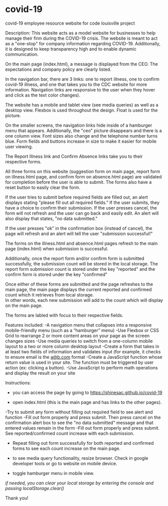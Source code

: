 # covid-19
covid-19 employee resource website for code louisville project


Description: 
This website acts as a model website for businesses to help manage their firm during the COVID-19 crisis. The website is meant to act as a "one-stop" for 
company information regarding COVID-19.  Additionally, it is designed to keep transparency high and to enable dynamic communication.

On the main page (index.html), a message is displayed from the CEO.  The expectations and company policy are clearly listed.

In the navigation bar, there are 3 links: one to report illness, one to confirm covid-19 illness, and one that takes you to the CDC website for more information. 
Navigation links are responsive to the user when they hover and click as the text color changes).


The website has a mobile and tablet view (see media queries) as well as a desktop view. Flexbox is used throughout the design. Float is used for the picture.

On the smaller screens, the navigation links hide inside of a hamburger menu that appears. Additionally, the "ceo" picture disappears and there is a one column view. Font sizes also change
and the telephone number turns blue. Form fields and buttons increase in size to make it easier for mobile user viewing. 

The Report Illness link and Confirm Absence links take you to their respective forms. 

All three forms on this website (suggestion form on main page, report form on illness.html page, and confirm form on absence.html page) are validated for completion 
before the user is able to submit.  The forms also have a reset button to easily clear the form.

If the user tries to submit before required fields are filled out, an alert displays stating "please fill out all required fields."
If the user submits, they have a choice to confirm their submission. If the user presses cancel, the form will not refresh and the user can go back and easily edit. 
An alert will also display that states, "no data submitted."

If the user presses "ok" in the confirmation box (instead of cancel), the page will refresh and an alert will tell the user "submission successful!"

The forms on the illness.html and absence.html pages refresh to the main page (index.html) when submission is successful.  

Additionally, once the report form and/or confirm form is submitted successfully, the submission count will be stored in the local storage. 
The report form submission count is stored under the key "reported" and the confirm form is stored under the key "confirmed"

Once either of these forms are submitted and the page refreshes to the main page, the main page displays the current reported and confirmed count which it retrieves from local storage.  
In other words, each new submission will add to the count which will display on the main page. 

The forms are labled with focus to their respective fields.




Features included:
-A navigation menu that collapses into a responsive mobile-friendly menu (such as a “hamburger” menu) 
-Use Flexbox or CSS Grid to rearrange 2 or more content areas on your page as the screen changes sizes
-Use media queries to switch from a one-column mobile layout to a two or more column desktop layout 
-Create a form that takes in at least two fields of information and validates input (for example, it checks to ensure email is the a@b.com format
-Create a JavaScript function whose return value is used in your site. The function must be triggered by user action (ex: clicking a button).
-Use JavaScript to perform math operations and display the result on your site

Instructions:

* you can access the page by going to https://shinesac.github.io/covid-19

- open index.html (this is the main page and has links to the other pages). 


-Try to submit any form without filling out required field to see alert and function
-Fill out form properly and press submit. Then press cancel on the confirmation alert box to see the "no data submitted" message and that entered values remain in the form
-Fill out form properly and press submit.  See reported/confirmed count increase with each submission.  
- Repeat filling out form successfully for both reported and confirmed forms to see each count increase on the main page. 

- to see media query functionality, resize browser. Check in google developer tools or go to website on mobile device.
- toggle hamburger menu in mobile view.

*if needed, you can clear your local storage by entering the console and passing localStorage.clear()*

Thank you!






 
 

